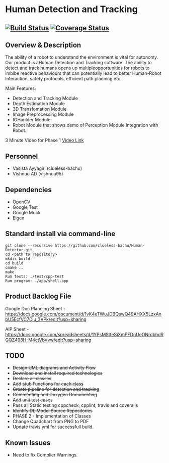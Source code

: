 # Human Detection and Tracking
[![Build Status](https://travis-ci.org/clueless-bachu/Human-Detector.svg?branch=master)](https://travis-ci.org/clueless-bachu/Human-Detector)
[![Coverage Status](https://coveralls.io/repos/github/clueless-bachu/Human-Detector/badge.svg?branch=master)](https://coveralls.io/github/clueless-bachu/Human-Detector?branch=master)
---

## Overview & Description

The  ability  of  a  robot  to  understand  the  environment  is  vital  for  autonomy.   Our  product  is  aHuman Detection and Tracking software.  The ability to detect and track humans opens up multipleopportunities for robots to imbibe reactive behaviours that can potentially lead to better Human-Robot Interaction, safety protocols, efficient path planning etc. 

Main Features:
* Detection and Tracking Module
* Depth Estimation Module
* 3D Transfomation Module
* Image Preprocessing Module
* IOHanlder Module
* Robot Module that shows demo of Perception Module Integration with Robot. 

3 Minute Video for Phase 1
[Video Link](https://www.youtube.com/watch?v=N3DkdJLmnMI&feature=youtu.be)

## Personnel 

* Vasista Ayyagiri (clueless-bachu)
* Vishnuu AD (vishnuu95)

## Dependencies

* OpenCV
* Google Test
* Google Mock
* Eigen

## Standard install via command-line
```
git clone --recursive https://github.com/clueless-bachu/Human-Detector.git
cd <path to repository>
mkdir build
cd build
cmake ..
make
Run tests: ./test/cpp-test
Run program: ./app/shell-app
```

## Product Backlog File

Google Doc Planning Sheet - https://docs.google.com/document/d/1vK4eTWuJDBQswQ49AHXX5LzxAnbU5EcfVC7Dlu_3VPk/edit?usp=sharing

AIP Sheet - https://docs.google.com/spreadsheets/d/1YPsMStteSjXmPFDnUeONrdbhdRGQZ498H-M4ctVbVvw/edit?usp=sharing

## TODO

* ~~Design UML diagrams and Activity Flow~~
* ~~Download and install required technologies~~
* ~~Declare all classes~~
* ~~Add stub Functions for each class~~
* ~~Create pipeline for detection and tracking~~
* ~~Commenting and Doxygen Documenting~~
* ~~Add unit test cases~~
* Pass all Static testing cppcheck, cpplint, travis and coveralls
* ~~Identify DL Model Source Repositories~~
* PHASE 2 - Implementation of Classes
* Change Quadchart from PNG to PDF
* Update travis yml for successfull build. 

## Known Issues

* Need to fix Complier Warnings. 

